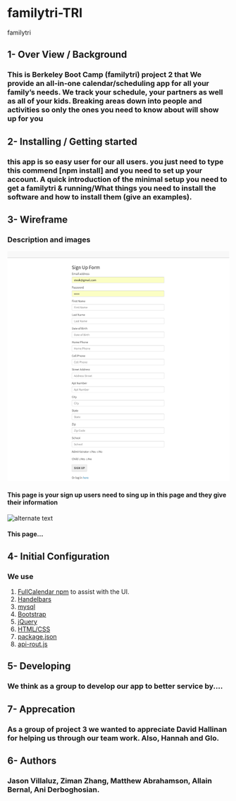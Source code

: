 # familytri-TRI
familytri
## 1- Over View / Background
### This is Berkeley Boot Camp (familytri) project 2 that We provide an all-in-one calendar/scheduling app for all your family’s needs.   We track your schedule, your partners as well as all of your kids.   Breaking areas down into people and activities so only the ones you need to know about will show up for you

## 2- Installing / Getting started
### this app is so easy user for our all users. you just need to type this commend [npm install] and you need to set up your account. A quick introduction of the minimal setup you need to get a familytri & running/What things you need to install the software and how to install them (give an examples). 

## 3- Wireframe 
### Description and images
![alternate text](/screenshots/sign-up-form.png)
#### This page is your sign up users need to sing up in this page and they give their information
![alternate text](/screenshots/.png)
#### This page...

## 4- Initial Configuration
### We use
1. [FullCalendar npm](https://fullcalendar.io/) to assist with the UI. 
2. [Handelbars](https://handlebarsjs.com/)
3. [mysql](https://www.mysql.com/)
4. [Bootstrap](https://getbootstrap.com/)
5. [jQuery](http://jquery.com/)
6. [HTML/CSS](https://www.w3schools.com/html/html_css.asp)
7. [package.json](https://flaviocopes.com/package-json/)
8. [api-rout.js](https://expressjs.com/en/api.html)

## 5- Developing 
### We think as a group to develop our app to better service by....

## 7- Apprecation
### As a group of project 3 we wanted to appreciate David Hallinan for helping us through our team work. Also, Hannah and Glo. 

## 6- Authors
### Jason Villaluz, Ziman Zhang, Matthew Abrahamson, Allain Bernal, Ani Derboghosian.



